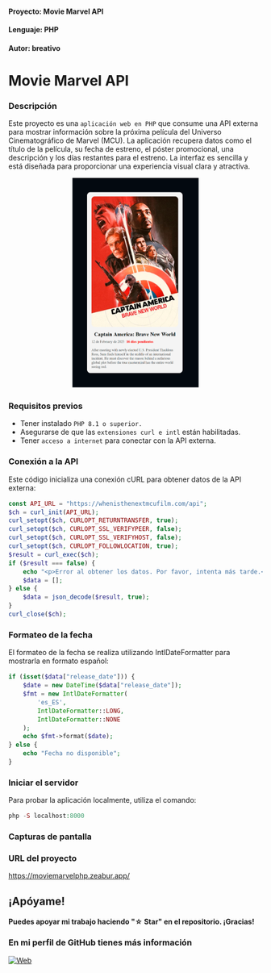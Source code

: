 #### Proyecto: Movie Marvel API
#### Lenguaje: PHP
#### Autor: breativo

# Movie Marvel API
### **Descripción**

Este proyecto es una `aplicación web en PHP` que consume una API externa para mostrar información sobre la próxima película del Universo Cinematográfico de Marvel (MCU). La aplicación recupera datos como el título de la película, su fecha de estreno, el póster promocional, una descripción y los días restantes para el estreno. La interfaz es sencilla y está diseñada para proporcionar una experiencia visual clara y atractiva.
<div style="text-align: center;">
  <img src="MovieMarvel.png" alt="Api Movie Marvel" style="width: 50%; height: auto;">
</div>

### **Requisitos previos**

- Tener instalado `PHP 8.1 o superior.`
- Asegurarse de que las `extensiones curl e intl` están habilitadas.
- Tener `acceso a internet` para conectar con la API externa.

### **Conexión a la API**

Este código inicializa una conexión cURL para obtener datos de la API externa:

````PHP
const API_URL = "https://whenisthenextmcufilm.com/api";
$ch = curl_init(API_URL);
curl_setopt($ch, CURLOPT_RETURNTRANSFER, true);
curl_setopt($ch, CURLOPT_SSL_VERIFYPEER, false);
curl_setopt($ch, CURLOPT_SSL_VERIFYHOST, false);
curl_setopt($ch, CURLOPT_FOLLOWLOCATION, true);
$result = curl_exec($ch);
if ($result === false) {
    echo "<p>Error al obtener los datos. Por favor, intenta más tarde.</p>";
    $data = [];
} else {
    $data = json_decode($result, true);
}
curl_close($ch);
````

### **Formateo de la fecha**

El formateo de la fecha se realiza utilizando IntlDateFormatter para mostrarla en formato español:

````PHP
if (isset($data["release_date"])) {
    $date = new DateTime($data["release_date"]);
    $fmt = new IntlDateFormatter(
        'es_ES',
        IntlDateFormatter::LONG,
        IntlDateFormatter::NONE
    );
    echo $fmt->format($date);
} else {
    echo "Fecha no disponible";
}
````

### **Iniciar el servidor**

Para probar la aplicación localmente, utiliza el comando:


````PHP
php -S localhost:8000
````

### **Capturas de pantalla**



### **URL del proyecto**

https://moviemarvelphp.zeabur.app/



## ¡Apóyame! 
#### Puedes apoyar mi trabajo haciendo "☆ Star" en el repositorio. ¡Gracias!



### En mi perfil de GitHub tienes más información

[![Web](https://img.shields.io/badge/GitHub-breativo-14a1f0?style=for-the-badge&logo=github&logoColor=white&labelColor=101010)](https://github.com/breativo)